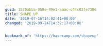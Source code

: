 ```yaml
---
guid: 1520abba-059e-49e1-aaac-c44c03fe7386
title: SHAPE UP
date: '2019-07-16T14:02:41+00:00'
changed: '2019-09-24T14:32:17+00:00'


bookmark_of: 'https://basecamp.com/shapeup'
---
```


